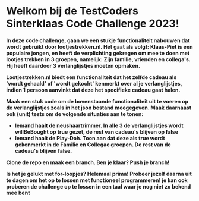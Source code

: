 <h1>Welkom bij de TestCoders Sinterklaas Code Challenge 2023!</h1>

<h4>In deze code challenge, gaan we een stukje functionaliteit nabouwen dat wordt gebruikt door lootjestrekken.nl. Het gaat als volgt:
Klaas-Piet is een populaire jongen, en heeft de verplichting gekregen om mee te doen met lootjes trekken in 3 groepen, namelijk: Zijn familie, vrienden en collega's. Hij heeft daardoor 3 verlanglijstjes moeten opmaken.

Lootjestrekken.nl biedt een functionaliteit dat het zelfde cadeau als 'wordt gehaald' of 'wordt gekocht' kenmerkt over al je verlanglijstjes, indien 1 persoon aanvinkt dat deze het specifieke cadeau gaat halen.

Maak een stuk code om de bovenstaande functionaliteit uit te voeren op de verlanglijstjes zoals in het json bestand meegegeven. 
Maak daarnaast ook (unit) tests om de volgende situaties aan te tonen:
- Iemand haalt de neushaartrimmer. In alle 3 de verlanglijstjes wordt willBeBought op true gezet, de rest van cadeau's blijven op false
- Iemand haalt de Play-Doh. Toon aan dat deze als true wordt gekenmerkt in de Familie en Collegae groepen. De rest van de cadeau's blijven false. 

Clone de repo en maak een branch. Ben je klaar? Push je branch!

Is het je gelukt met for-loopjes? Helemaal prima! Probeer jezelf daarna uit te dagen om het op te lossen met functioneel programmeren! je kan ook proberen de challenge op te lossen in een taal waar je nog niet zo bekend mee bent</h4>